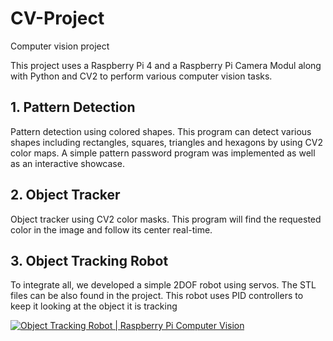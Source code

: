 # CV-Project
Computer vision project

This project uses a Raspberry Pi 4 and a Raspberry Pi Camera Modul along with Python and CV2 to perform various computer vision tasks.

## 1. Pattern Detection
Pattern detection using colored shapes. This program can detect various shapes including rectangles, squares, triangles and hexagons by using CV2 color maps. A simple pattern password program was implemented as well as an interactive showcase.

## 2. Object Tracker
Object tracker using CV2 color masks. This program will find the requested color in the image and follow its center real-time.

## 3. Object Tracking Robot
To integrate all, we developed a simple 2DOF robot using servos. The STL files can be also found in the project. This robot uses PID controllers to keep it looking at the object it is tracking

[![Object Tracking Robot | Raspberry Pi Computer Vision](http://img.youtube.com/vi/58iUU_hO0IE/0.jpg)](http://www.youtube.com/watch?v=58iUU_hO0IE)
